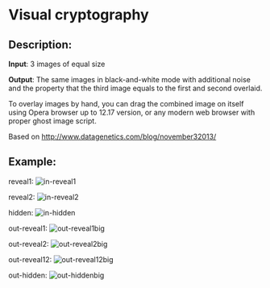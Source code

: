 Visual cryptography
==============

Description:
--------------

**Input**: 3 images of equal size

**Output**: The same images in black-and-white mode with additional noise and the property that the third image equals to the first and second overlaid.

To overlay images by hand, you can drag the combined image on itself using Opera browser up to 12.17 version, or any modern web browser with proper ghost image script.

Based on http://www.datagenetics.com/blog/november32013/

Example:
--------------

reveal1:
![in-reveal1](https://cloud.githubusercontent.com/assets/13047840/8358305/8f6d2a0c-1b70-11e5-897b-27a00f6d4035.png)

reveal2:
![in-reveal2](https://cloud.githubusercontent.com/assets/13047840/8358307/8f783492-1b70-11e5-8fc2-63f74fac7f84.png)

hidden:
![in-hidden](https://cloud.githubusercontent.com/assets/13047840/8358306/8f6f6506-1b70-11e5-9e23-04f5750104ed.png)

out-reveal1:
![out-reveal1big](https://cloud.githubusercontent.com/assets/13047840/8358310/8f8cea5e-1b70-11e5-9016-f283def25128.png)

out-reveal2:
![out-reveal2big](https://cloud.githubusercontent.com/assets/13047840/8358311/8f924c06-1b70-11e5-8ab9-bfc6eb87c00e.png)

out-reveal12:
![out-reveal12big](https://cloud.githubusercontent.com/assets/13047840/8358312/8f9aef96-1b70-11e5-8435-1d5f06abfea0.png)

out-hidden:
![out-hiddenbig](https://cloud.githubusercontent.com/assets/13047840/8358308/8f85f618-1b70-11e5-9f15-b907d823e9f6.png)
